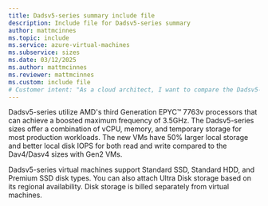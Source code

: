 ```yaml
---
title: Dadsv5-series summary include file
description: Include file for Dadsv5-series summary
author: mattmcinnes
ms.topic: include
ms.service: azure-virtual-machines
ms.subservice: sizes
ms.date: 03/12/2025
ms.author: mattmcinnes
ms.reviewer: mattmcinnes
ms.custom: include file
# Customer intent: "As a cloud architect, I want to compare the Dadsv5-series virtual machines to previous sizes, so that I can determine the best configuration for my production workloads based on storage, performance, and processing capabilities."
---
```

Dadsv5-series utilize AMD's third Generation EPYC™ 7763v processors that can achieve a boosted maximum frequency of 3.5GHz. The Dadsv5-series sizes offer a combination of vCPU, memory, and temporary storage for most production workloads. The new VMs have 50% larger local storage and better local disk IOPS for both read and write compared to the Dav4/Dasv4 sizes with Gen2 VMs.

Dadsv5-series virtual machines support Standard SSD, Standard HDD, and Premium SSD disk types. You can also attach Ultra Disk storage based on its regional availability. Disk storage is billed separately from virtual machines.
